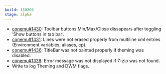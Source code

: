 ```yaml
---
build: 180206
stage: alpha
---
```


* [conemu#1430](https://github.com/Maximus5/ConEmu/issues/1430): Toolbar buttons Min/Max/Close dissapears after toggling ‘Show buttons in tab bar’.
* [conemu#1431](https://github.com/Maximus5/ConEmu/issues/1431): Lines were not erased properly from multiline xml entries (Environment variables, aliases, cp).
* [conemu#1436](https://github.com/Maximus5/ConEmu/issues/1436): TitleBar was not painted properly if theming was disabled.
* [conemu#1338](https://github.com/Maximus5/ConEmu/issues/1338): Error message was not displayed if 7-zip was not found.
* Write to log Theming and DWM flags.
